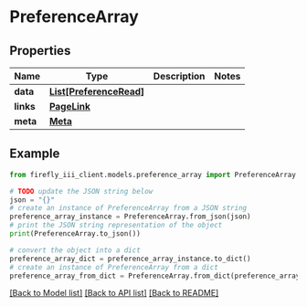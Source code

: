 # PreferenceArray


## Properties

Name | Type | Description | Notes
------------ | ------------- | ------------- | -------------
**data** | [**List[PreferenceRead]**](PreferenceRead.md) |  | 
**links** | [**PageLink**](PageLink.md) |  | 
**meta** | [**Meta**](Meta.md) |  | 

## Example

```python
from firefly_iii_client.models.preference_array import PreferenceArray

# TODO update the JSON string below
json = "{}"
# create an instance of PreferenceArray from a JSON string
preference_array_instance = PreferenceArray.from_json(json)
# print the JSON string representation of the object
print(PreferenceArray.to_json())

# convert the object into a dict
preference_array_dict = preference_array_instance.to_dict()
# create an instance of PreferenceArray from a dict
preference_array_from_dict = PreferenceArray.from_dict(preference_array_dict)
```
[[Back to Model list]](../README.md#documentation-for-models) [[Back to API list]](../README.md#documentation-for-api-endpoints) [[Back to README]](../README.md)


